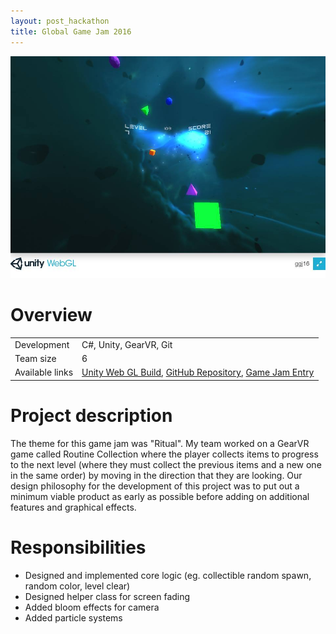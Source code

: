 ```yaml
---
layout: post_hackathon
title: Global Game Jam 2016
---
```

<img src="/images/fulls/gamejam-cover.jpg" class="fit image shadow">

<h1>Overview</h1>
<table>
<tr><td><span class="icon fa-cog"></span>  Development</td>
<td>C#, Unity, GearVR, Git</td></tr>
<tr><td><span class="icon fa-users"></span>  Team size</td>
<td>6</td></tr>
<tr><td><span class="icon fa-share-alt"></span>  Available links</td>
<td><a href = "http://routinecollection.github.io/">Unity Web GL Build</a>, 
<a href = "https://github.com/Five-And-A-Half-Asians/ggj16">GitHub Repository</a>, 
<a href = "http://globalgamejam.org/2016/games/routine-collection">Game Jam Entry</a></td></tr>
</table>

<h1>Project description</h1>
The theme for this game jam was "Ritual". My team worked on a GearVR game called Routine Collection where the player collects items to progress to the next level (where they must collect the previous items and a new one in the same order) by moving in the direction that they are looking. Our design philosophy for the development of this project was to put out a minimum viable product as early as possible before adding on additional features and graphical effects.

<h1>Responsibilities</h1>
<ul>
<li>Designed and implemented core logic (eg. collectible random spawn, random color, level clear)</li>
<li>Designed helper class for screen fading</li>
<li>Added bloom effects for camera</li>
<li>Added particle systems</li>
</ul>

